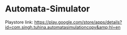 # Automata-Simulator
Playstore link: https://play.google.com/store/apps/details?id=com.singh.tuhina.automatasimulationcopy&amp;hl=en
